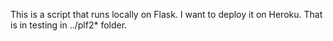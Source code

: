 This is a script that runs locally on Flask. I want to deploy it on Heroku. That is in testing in ../plf2* folder.
